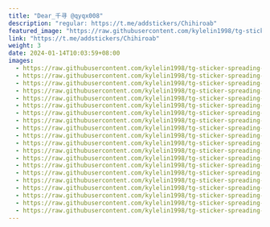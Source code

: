 ```yaml
---
title: "Dear_千寻 @qyqx008"
description: "regular: https://t.me/addstickers/Chihiroab"
featured_image: "https://raw.githubusercontent.com/kylelin1998/tg-sticker-spreading-worldwide-images/main/img/bacc0b4f-38b5-45a4-81f4-9b36769082bb.jpg"
link: "https://t.me/addstickers/Chihiroab"
weight: 3
date: 2024-01-14T10:03:59+08:00
images:
  - https://raw.githubusercontent.com/kylelin1998/tg-sticker-spreading-worldwide-images/main/img/bacc0b4f-38b5-45a4-81f4-9b36769082bb.jpg
  - https://raw.githubusercontent.com/kylelin1998/tg-sticker-spreading-worldwide-images/main/img/b4f31519-8f4f-4c79-8e56-e7e379a19a5b.jpg
  - https://raw.githubusercontent.com/kylelin1998/tg-sticker-spreading-worldwide-images/main/img/20e3e965-1366-4d2c-a2f0-23d607760e67.jpg
  - https://raw.githubusercontent.com/kylelin1998/tg-sticker-spreading-worldwide-images/main/img/ea03d846-4405-4f59-a301-361c67d6e062.jpg
  - https://raw.githubusercontent.com/kylelin1998/tg-sticker-spreading-worldwide-images/main/img/35edeaef-fafd-460b-b3f6-dcf4fe1c6bda.jpg
  - https://raw.githubusercontent.com/kylelin1998/tg-sticker-spreading-worldwide-images/main/img/8ca914af-abe5-412e-ac40-545d0792c5da.jpg
  - https://raw.githubusercontent.com/kylelin1998/tg-sticker-spreading-worldwide-images/main/img/68d741e2-d4d3-40e8-8334-06d56e505930.jpg
  - https://raw.githubusercontent.com/kylelin1998/tg-sticker-spreading-worldwide-images/main/img/56238604-ecfb-4868-ad36-3dccd0d93914.jpg
  - https://raw.githubusercontent.com/kylelin1998/tg-sticker-spreading-worldwide-images/main/img/b846cb07-48dc-4004-8d74-427cf4ba6881.jpg
  - https://raw.githubusercontent.com/kylelin1998/tg-sticker-spreading-worldwide-images/main/img/c77c9c95-0020-4122-a0d2-6c6e2d2fb183.jpg
  - https://raw.githubusercontent.com/kylelin1998/tg-sticker-spreading-worldwide-images/main/img/bfac041e-8045-45ef-a8c4-e4bf488ebb13.jpg
  - https://raw.githubusercontent.com/kylelin1998/tg-sticker-spreading-worldwide-images/main/img/85739a56-8844-4b50-8c01-f15a25bc7867.jpg
  - https://raw.githubusercontent.com/kylelin1998/tg-sticker-spreading-worldwide-images/main/img/787aea42-2d33-45a7-a117-af748f286e2e.jpg
  - https://raw.githubusercontent.com/kylelin1998/tg-sticker-spreading-worldwide-images/main/img/063a6067-d290-419f-9c77-0c9d7664ff03.jpg
  - https://raw.githubusercontent.com/kylelin1998/tg-sticker-spreading-worldwide-images/main/img/40fb7660-3b19-4a02-a1f4-cd7042154826.jpg
  - https://raw.githubusercontent.com/kylelin1998/tg-sticker-spreading-worldwide-images/main/img/2c56254b-058c-49f7-8f3d-ba94d05ba742.jpg
  - https://raw.githubusercontent.com/kylelin1998/tg-sticker-spreading-worldwide-images/main/img/96f078a3-b326-4007-87d3-420a4819ca29.jpg
  - https://raw.githubusercontent.com/kylelin1998/tg-sticker-spreading-worldwide-images/main/img/d2366724-d93c-4d1b-9e6c-28fecac370d0.jpg
  - https://raw.githubusercontent.com/kylelin1998/tg-sticker-spreading-worldwide-images/main/img/d3cafd07-4481-41c4-98f6-33377a0bafea.jpg
  - https://raw.githubusercontent.com/kylelin1998/tg-sticker-spreading-worldwide-images/main/img/71375617-fdbd-4af2-82e6-babc6892a8a0.jpg
---
```

